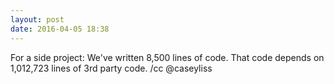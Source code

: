 ```yaml
---
layout: post
date: 2016-04-05 18:38
---
```

For a side project: We've written 8,500 lines of code. That code depends on 1,012,723 lines of 3rd party code. /cc @caseyliss
